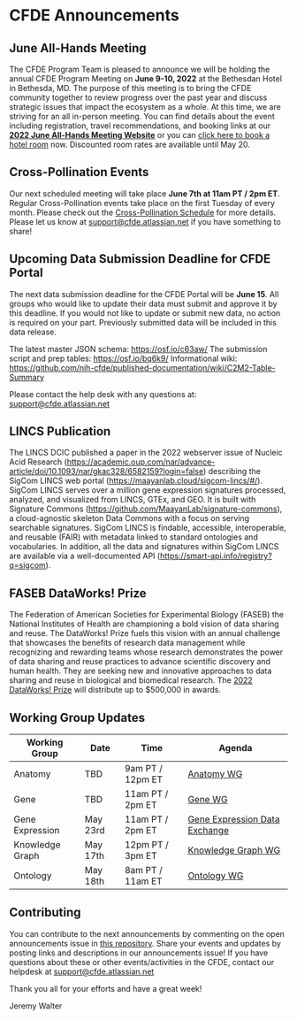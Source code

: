 # CFDE Announcements

## June All-Hands Meeting
The CFDE Program Team is pleased to announce we will be holding the annual CFDE Program Meeting on **June 9-10, 2022** at the Bethesdan Hotel in Bethesda, MD. The purpose of this meeting is to bring the CFDE community together to review progress over the past year and discuss strategic issues that impact the ecosystem as a whole. At this time, we are striving for an all in-person meeting. You can find details about the event including registration,  travel recommendations, and booking links at our **[2022 June All-Hands Meeting Website](https://nih-cfde.github.io/2022-june-all-hands-meeting/)** or you can [click here to book a hotel room](https://www.hilton.com/en/book/reservation/deeplink/?ctyhocn=WASBAUP&groupCode=AH6&arrivaldate=2022-06-08&departuredate=2022-06-10&cid=OM,WW,HILTONLINK,EN,DirectLink&fromId=HILTONLINKDIRECT) now. Discounted room rates are available until May 20.

## Cross-Pollination Events
Our next scheduled meeting will take place **June 7th at 11am PT / 2pm ET**.  Regular Cross-Pollination events take place on the first Tuesday of every month. Please check out the  [Cross-Pollination Schedule](https://docs.google.com/spreadsheets/d/1hQAeOLkivUZZnwZ_KxfGw3neezMaWbrPk9nnFiKfQGA/edit?usp=sharing) for more details.  Please let us know at support@cfde.atlassian.net if you have something to share!

## Upcoming Data Submission Deadline for CFDE Portal
The next data submission deadline for the CFDE Portal will be **June 15**. All groups who would like to update their data must submit and approve it by this deadline. If you would not like to update or submit new data, no action is required on your part. Previously submitted data will be included in this data release.

The latest master JSON schema: https://osf.io/c63aw/
The submission script and prep tables: https://osf.io/bq6k9/
Informational wiki: https://github.com/nih-cfde/published-documentation/wiki/C2M2-Table-Summary

Please contact the help desk with any questions at: [support@cfde.atlassian.net](mailto:support@cfde.atlassian.net)

## LINCS  Publication
The LINCS DCIC published a paper in the 2022 webserver issue of Nucleic Acid Research (https://academic.oup.com/nar/advance-article/doi/10.1093/nar/gkac328/6582159?login=false) describing the SigCom LINCS web portal (https://maayanlab.cloud/sigcom-lincs/#/). SigCom LINCS serves over a million gene expression signatures processed, analyzed, and visualized from LINCS, GTEx, and GEO. It is built with Signature Commons (https://github.com/MaayanLab/signature-commons), a cloud-agnostic skeleton Data Commons with a focus on serving searchable signatures. SigCom LINCS is findable, accessible, interoperable, and reusable (FAIR) with metadata linked to standard ontologies and vocabularies. In addition, all the data and signatures within SigCom LINCS are available via a well-documented API (https://smart-api.info/registry?q=sigcom).

## FASEB DataWorks! Prize
The Federation of American Societies for Experimental Biology (FASEB) the National Institutes of Health are championing a bold vision of data sharing and reuse. The DataWorks! Prize fuels this vision with an annual challenge that showcases the benefits of research data management while recognizing and rewarding teams whose research demonstrates the power of data sharing and reuse practices to advance scientific discovery and human health. They are seeking new and innovative approaches to data sharing and reuse in biological and biomedical research. The [2022 DataWorks! Prize](https://gcc02.safelinks.protection.outlook.com/?url=https%3A%2F%2Fclick.icptrack.com%2Ficp%2Frelay.php%3Fr%3D40524122%26msgid%3D389205%26act%3D35CB%26c%3D1433802%26pid%3D955646%26destination%3Dhttp%253A%252F%252Fwww.herox.com%252Fdataworks%26cf%3D6604%26v%3D6b0f294cee7c2f90194a34fd0dd74ee3c9c164baeb31cd692265b1511c46b12b&data=05%7C01%7Chaluk.resat%40nih.gov%7C590f60c97951402974a108da337057aa%7C14b77578977342d58507251ca2dc2b06%7C0%7C0%7C637878854846540848%7CUnknown%7CTWFpbGZsb3d8eyJWIjoiMC4wLjAwMDAiLCJQIjoiV2luMzIiLCJBTiI6Ik1haWwiLCJXVCI6Mn0%3D%7C3000%7C%7C%7C&sdata=o5fRCMPp%2Fs1Whz2WnBg66SXyPLiA%2F9KUu23tekeXavY%3D&reserved=0) will distribute up to $500,000 in awards. 

## Working Group Updates

| Working Group | Date | Time | Agenda |
| ----------------- | ----- | ----- | --------- | 
Anatomy | TBD | 9am PT / 12pm ET | [Anatomy WG](https://docs.google.com/document/d/1K5L9WllqaABbr4MGO21ogDELyvtpVrD31wbvSNhx6ys/edit?usp=sharing)
Gene | TBD | 11am PT / 2pm ET | [Gene WG](https://drive.google.com/file/d/18QXDCFkHTVF2LTvab-wz9CprHxegP6VU/view) |
Gene Expression | May 23rd | 11am PT / 2pm ET | [Gene Expression Data Exchange](https://docs.google.com/document/d/1XVe7qPOOvADdxXI3m4pIwhKYf0qUxcYUMUz2vTdDL8I/edit) |
Knowledge Graph | May 17th | 12pm PT / 3pm ET | [Knowledge Graph WG](https://docs.google.com/document/d/1WvpkLxWPW0XxZsam6jEJeEUQr2sQ0EWC/edit?usp=sharing&ouid=111367545760360703840&rtpof=true&sd=true)
Ontology | May 18th | 8am PT / 11am ET | [Ontology WG](https://docs.google.com/document/d/1VoHHBeWfol6XNJa3kzOnOFuTaIrcLYbqKYQcOnj1oh4/edit?usp=sharing) |

## Contributing
You can contribute to the next announcements by commenting on the open announcements issue in [this repository](https://github.com/nih-cfde/announcements/issues). Share your events and updates by posting links and descriptions in our announcements issue! If you have questions about these or other events/activities in the CFDE, contact our helpdesk at support@cfde.atlassian.net

Thank you all for your efforts and have a great week!

Jeremy Walter
